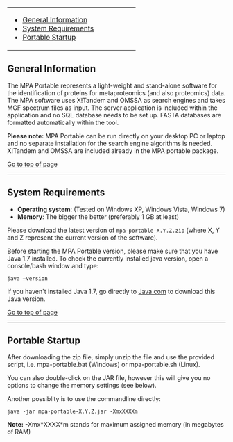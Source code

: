 <table>
<blockquote><tr>
<blockquote><td width='70%'>
</blockquote></blockquote><ul><li><a href='#General_Information.md'>General Information</a>
</li><li><a href='#System_Requirements.md'>System Requirements</a>
</li><li><a href='#Portable_Startup.md'>Portable Startup</a>
<blockquote></td>
</blockquote><blockquote></tr>
</table></blockquote></li></ul>

## General Information ##
The MPA Portable represents a light-weight and stand-alone software for the identification of proteins for metaproteomics (and also proteomics) data. The MPA software uses X!Tandem and OMSSA as search engines and takes MGF spectrum files as input. The server application is included within the application and no SQL database needs to be set up. FASTA databases are formatted automatically within the tool.

**Please note:** MPA Portable can be run directly on your desktop PC or laptop and no separate installation for the search engine algorithms is needed. X!Tandem and OMSSA are included already in the MPA portable package.

[Go to top of page](#General_Information.md)

---

## System Requirements ##
  * **Operating system**: (Tested on Windows XP, Windows Vista, Windows 7)
  * **Memory**: The bigger the better (preferably 1 GB at least)

Please download the latest version of `mpa-portable-X.Y.Z.zip` (where X, Y and Z represent the current version of the software).

Before starting the MPA Portable version, please make sure that you have Java 1.7 installed. To check the currently installed java version, open a console/bash window and type:
```
java –version
```

If you haven't installed Java 1.7, go directly to
[Java.com](http://www.java.com/download/) to download this Java version.

[Go to top of page](#General_Information.md)

---

## Portable Startup ##
After downloading the zip file, simply unzip the file and use the provided script, i.e. mpa-portable.bat (Windows) or mpa-portable.sh
(Linux).

You can also double-click on the JAR file, however this will give you no options to change the memory settings (see below).

Another possiblity is to use the commandline directly:
```
java -jar mpa-portable-X.Y.Z.jar -XmxXXXXm 
```
**Note:** -Xmx\*XXXX\*m stands for maximum assigned memory (in megabytes of RAM)
